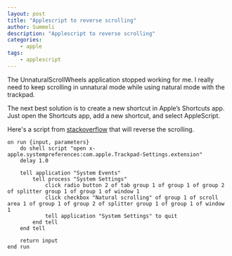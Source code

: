 ```yaml
---
layout: post
title: "Applescript to reverse scrolling"
author: Summeli
description: "Applescript to reverse scrolling"
categories:
    - apple
tags:
    - applescript
---
```


The UnnaturalScrollWheels application stopped working for me. I really need to keep scrolling in unnatural mode while using natural mode with the trackpad.

The next best solution is to create a new shortcut in Apple’s Shortcuts app. Just open the Shortcuts app, add a new shortcut, and select AppleScript.

Here's a script from [stackoverflow](https://stackoverflow.com/questions/30767674/how-to-set-up-a-keyboard-shortcut-on-my-mac-to-change-scroll-direction) that will reverse the scrolling. 

```
on run {input, parameters}
	do shell script "open x-apple.systempreferences:com.apple.Trackpad-Settings.extension"
	delay 1.0
	
	tell application "System Events"
		tell process "System Settings"
			click radio button 2 of tab group 1 of group 1 of group 2 of splitter group 1 of group 1 of window 1
			click checkbox "Natural scrolling" of group 1 of scroll area 1 of group 1 of group 2 of splitter group 1 of group 1 of window 1
			tell application "System Settings" to quit
		end tell
	end tell
	
	return input
end run
```